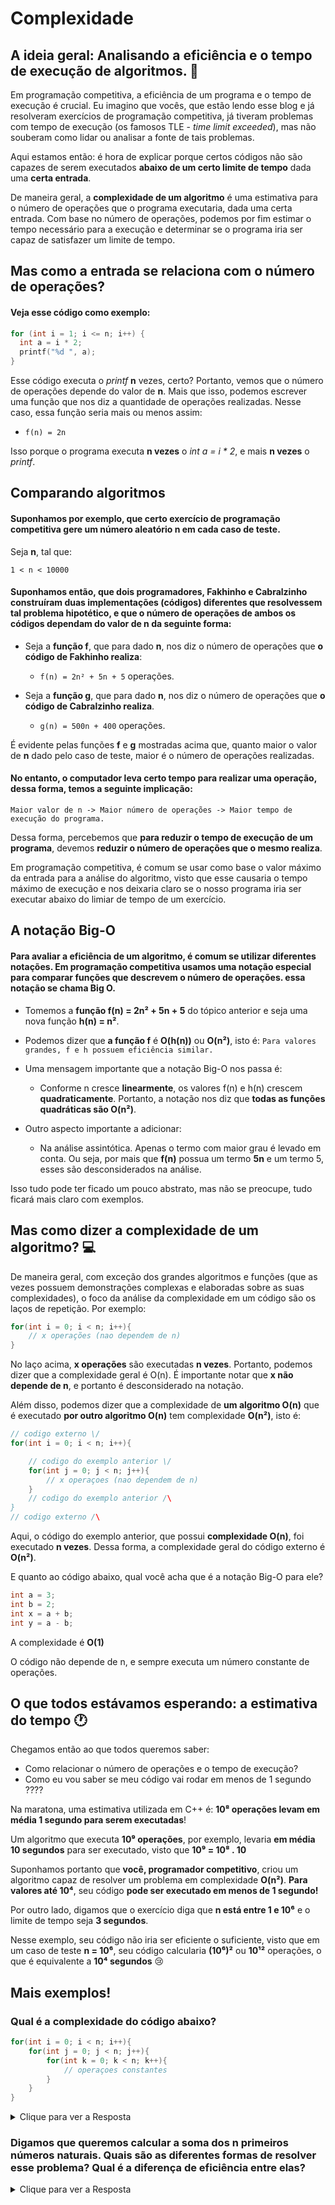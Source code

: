 # Complexidade 

## A ideia geral: Analisando a eficiência e o tempo de execução de algoritmos.  :runner:

Em programação competitiva, a eficiência de um programa e o tempo de execução é crucial. 
Eu imagino que vocês, que estão lendo esse blog e já resolveram exercícios de programação competitiva, já tiveram problemas com tempo de execução (os famosos TLE - *time limit exceeded*), mas não souberam como lidar ou analisar a fonte de tais problemas.

Aqui estamos então: é hora de explicar porque certos códigos não são capazes de serem executados **abaixo de um certo limite de tempo** dada uma **certa entrada**.

De maneira geral, a **complexidade de um algoritmo** é uma estimativa para o número de operações que o programa executaria, dada uma certa entrada. Com base no número de operações, podemos por fim estimar o tempo necessário para a execução e determinar se o programa iria ser capaz de satisfazer um limite de tempo.

## Mas como a entrada se relaciona com o número de operações?

#### Veja esse código como exemplo:

```c++
for (int i = 1; i <= n; i++) {
  int a = i * 2;
  printf("%d ", a);
}
```

Esse código executa o *printf* **n** vezes, certo? Portanto, vemos que o número de operações depende do valor de **n**. Mais que isso, podemos escrever uma função que nos diz a quantidade de operações realizadas. Nesse caso, essa função seria mais ou menos assim:

- `f(n) = 2n`

Isso porque o programa executa **n vezes** o *int a = i * 2*, e mais **n vezes** o *printf*.

## Comparando algoritmos

#### Suponhamos por exemplo, que certo exercício de programação competitiva gere um número aleatório **n** em cada caso de teste.

  Seja **n**, tal que:

    1 < n < 10000

#### Suponhamos então, que dois programadores, Fakhinho e Cabralzinho construíram duas implementações (códigos) diferentes que resolvessem tal problema hipotético, e que o número de operações de ambos os códigos dependam do valor de n da seguinte forma:

  - Seja a **função f**, que para dado **n**, nos diz o número de operações que **o código de Fakhinho realiza**:

    - `f(n) = 2n² + 5n + 5` operações.

  - Seja a **função g**, que para dado **n**, nos diz o número de operações que **o código de Cabralzinho realiza**.

    - `g(n) = 500n + 400` operações.
 
  É evidente pelas funções **f** e **g** mostradas acima que, quanto maior o valor de **n** dado pelo caso de teste, maior é o número de operações realizadas.
  
#### No entanto, o computador leva certo tempo para realizar uma operação, dessa forma, temos a seguinte implicação:
  
    Maior valor de n -> Maior número de operações -> Maior tempo de execução do programa.
  
  Dessa forma, percebemos que **para reduzir o tempo de execução de um programa**, devemos **reduzir o número de operações que o mesmo realiza**.
  
  Em programação competitiva, é comum se usar como base o valor máximo da entrada para a análise do algoritmo, visto que esse causaria o tempo máximo de execução e nos deixaria claro se o nosso programa iria ser executar abaixo do limiar de tempo de um exercício.
  
## A notação Big-O
  
  #### Para avaliar a eficiência de um algoritmo, é comum se utilizar diferentes notações. Em programação competitiva usamos uma notação especial para comparar funções que descrevem o número de operações. essa notação se chama **Big O**.

  - Tomemos a **função f(n) = 2n² + 5n + 5** do tópico anterior e seja uma nova função **h(n) = n²**.
  
  - Podemos dizer que **a função f** é **O(h(n))** ou **O(n²)**, isto é: `Para valores grandes, f e h possuem eficiência similar.`
  
  - Uma mensagem importante que a notação Big-O nos passa é: 
  
    - Conforme n cresce **linearmente**, os valores f(n) e h(n) crescem **quadraticamente**.
      Portanto, a notação nos diz que **todas as funções quadráticas são O(n²)**.
  
  - Outro aspecto importante a adicionar: 
    
    - Na análise assintótica. Apenas o termo com maior grau é levado em conta. Ou seja, por mais que **f(n)** possua um termo **5n**
      e um termo 5, esses são desconsiderados na análise.
  
  Isso tudo pode ter ficado um pouco abstrato, mas não se preocupe, tudo ficará mais claro com exemplos.
  
## Mas como dizer a complexidade de um algoritmo? :computer:

De maneira geral, com exceção dos grandes algoritmos e funções (que as vezes possuem demonstrações complexas e elaboradas sobre as suas complexidades), o foco da análise da complexidade em um código são os laços de repetição. Por exemplo:

```c++
for(int i = 0; i < n; i++){
    // x operações (nao dependem de n)
}
```

No laço acima, **x operações** são executadas **n vezes**. Portanto, podemos dizer que a complexidade geral é O(n). É importante 
notar que **x não depende de n**, e portanto é desconsiderado na notação.

Além disso, podemos dizer que a complexidade de **um algoritmo O(n)** que é executado **por outro algoritmo O(n)** tem complexidade
**O(n²)**, isto é:

```c++
// codigo externo \/
for(int i = 0; i < n; i++){ 

    // codigo do exemplo anterior \/
    for(int j = 0; j < n; j++){
        // x operaçoes (nao dependem de n)
    }
    // codigo do exemplo anterior /\
}
// codigo externo /\

```
Aqui, o código do exemplo anterior, que possui **complexidade O(n)**, foi executado **n vezes**. Dessa forma, a complexidade geral do código externo é **O(n²)**.

E quanto ao código abaixo, qual você acha que é a notação Big-O para ele?

```c++
int a = 3;
int b = 2;
int x = a + b;
int y = a - b;
```

A complexidade é **O(1)**

O código não depende de n, e sempre executa um número constante de operações.

## O que todos estávamos esperando: a estimativa do tempo :clock1: 

Chegamos então ao que todos queremos saber:

- Como relacionar o número de operações e o tempo de execução?
- Como eu vou saber se meu código vai rodar em menos de 1 segundo ????

Na maratona, uma estimativa utilizada em C++ é: **10⁸ operações levam em média 1 segundo para serem executadas**!

Um algoritmo que executa **10⁹ operações**, por exemplo, levaria **em média 10 segundos** para ser executado, visto que **10⁹ = 10⁸ . 10**

Suponhamos portanto que **você, programador competitivo**, criou um algoritmo capaz de resolver um problema em complexidade **O(n²)**. **Para valores até 10⁴**, seu código **pode ser executado em menos de 1 segundo!**

Por outro lado, digamos que o exercício diga que **n está entre 1 e 10⁶** e o limite de tempo seja **3 segundos**. 

Nesse exemplo, seu código não iria ser eficiente o suficiente, visto que em um caso de teste **n = 10⁶**, seu código calcularia **(10⁶)²** ou **10¹²** operações, o que é equivalente a **10⁴ segundos** :cry:

## Mais exemplos!

### Qual é a complexidade do código abaixo?

```c++
for(int i = 0; i < n; i++){
    for(int j = 0; j < n; j++){
        for(int k = 0; k < n; k++){
            // operaçoes constantes
        }
    }
}
```
 
<details><summary> Clique para ver a Resposta </summary>
  
   <b>  O código acima é O(n³).</b>
</details>





### Digamos que queremos calcular a **soma dos n primeiros números naturais**. Quais são as diferentes formas de resolver esse problema? Qual é a diferença de eficiência entre elas?
  
<details><summary> Clique para ver a Resposta </summary>
  
#### Uma primeira maneira de pensar no problema é a versão **ad-hoc** da solução, ou seja, simplesmente somar os n primeiros termos. Da seguinte forma:
  
  ```c++
  int sum = 0;
  for(int i = 1; i <= n; i++){
      sum += i;
  }
  ```
  
#### No entanto, essa solução é O(n)... e podemos fazer melhor! Uma segunda maneira seria usar a fórmula da soma de P.A.!
  
  ```c++
  int sum = ((1+n)*n)/2;
  ```
  
#### Essa solução é O(1) e portanto mais eficiente.
  
</details>
